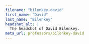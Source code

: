 ```yaml
---
filename: "bilenkey-david"
first_name: "David"
last_name: "Bilenkey"
headshot_alt: |
  The headshot of David Bilenkey.
meta_url: professors/bilenkey-david
---
```

